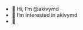 - 👋 Hi, I’m @akivymd
- 👀 I’m interested in akivymd
- 🌱 
<!---
akivymd/akivymd is a ✨ special ✨ repository because its `README.md` (this file) appears on your GitHub profile.
You can click the Preview link to take a look at your changes.
--->
